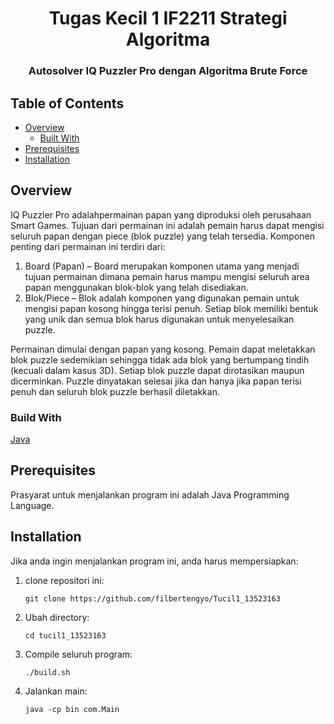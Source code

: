 <h1 align="center">Tugas Kecil 1 IF2211 Strategi Algoritma</h1>
<h3 align="center">Autosolver IQ Puzzler Pro dengan Algoritma Brute Force</p>

## Table of Contents

- [Overview](#overview)
    - [Built With](#built-with)
- [Prerequisites](#prerequisites)
- [Installation](#installation)

## Overview
IQ Puzzler Pro adalahpermainan papan yang diproduksi oleh perusahaan Smart Games. 
Tujuan dari permainan ini adalah pemain harus dapat mengisi seluruh papan dengan 
piece (blok puzzle) yang telah tersedia. Komponen penting dari permainan ini terdiri dari:
1. Board (Papan) – Board merupakan komponen utama yang menjadi tujuan permainan dimana pemain
   harus mampu mengisi seluruh area papan menggunakan blok-blok yang telah disediakan.
2. Blok/Piece – Blok adalah komponen yang digunakan pemain untuk mengisi papan kosong hingga
   terisi penuh. Setiap blok memiliki bentuk yang unik dan semua blok harus digunakan untuk menyelesaikan puzzle.

Permainan dimulai dengan papan yang kosong. Pemain dapat meletakkan blok puzzle sedemikian
sehingga tidak ada blok yang bertumpang tindih (kecuali dalam kasus 3D). Setiap blok puzzle
dapat dirotasikan maupun dicerminkan. Puzzle dinyatakan selesai jika dan hanya jika papan
terisi penuh dan seluruh blok puzzle berhasil diletakkan.

### Build With
[Java]()

## Prerequisites
Prasyarat untuk menjalankan program ini adalah Java Programming Language.

## Installation
Jika anda ingin menjalankan program ini, anda harus mempersiapkan:
1. clone repositori ini:
   ```shell
   git clone https://github.com/filbertengyo/Tucil1_13523163
   ```
2. Ubah directory:
   ```shell
   cd tucil1_13523163
   ```
3. Compile seluruh program:
   ```shell
   ./build.sh
   ```
4. Jalankan main:
   ```shell
   java -cp bin com.Main
   ```
   
   
